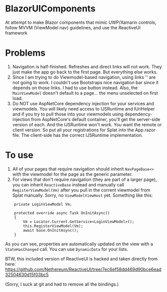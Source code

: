 # BlazorUIComponents
At attempt to make Blazor components that mimic UWP/Xamarin controls, follow MVVM (ViewModel nav) guidelines, and use the ReactiveUI framework

# Problems
1. Navigation is half-finished.  Refreshes and direct links will not work.  They just make the app go back to the first page.  But everything else works.  
2. Since I am trying to do Viewmodel-based navigation, using links '<a href=''></a>' are not going to work.  I couldn't use Bootstraps nice navigation bar since it depends on those links.  I had to use button instead.  Also, the `MainViewModel` doesn't default to a page... the menu unselected on first load.  
3. Do NOT use AspNetCore dependency injection for your services and viewmodels.  You will likely need access to IJSRuntime and IUriHelper and if you try to pull those into your viewmodels using dependency-injection from AspNetCore's default container, you'll get the server-side version of each.  And the IJSRuntime won't work.  You want the remote or client version.  So put all your registrations for Splat into the App.razor file.  The client-side has the correct IJSRuntime implementation.

# To use
1.  All of your pages that require navigation should inherit `NavPageBase<>` with the viewmodel for the page as the generic parameter.
2.  For views that don't require navigation (they are part of a larger page), you can inherit `ReactiveBase` instead and manually call `RegisterViewModel(Vm)` after you pull in the corrent viewmodel from Splat manually.  Sorry, no `ViewModelViewHost` yet.  Something like this:
```
    private LoginViewModel Vm;

    protected override async Task OnInitAsync()
    {
        Vm = Locator.Current.GetService<LoginViewModel>();
        this.RegisterViewModel(Vm);
        await base.OnInitAsync();
    }
```
As you can see, properties are automatically updated on the view with a `StateHasChanged` call.  You can use `DynamicData` for your lists. 

BTW, this included version of ReactiveUI is hacked and taken directly from here:
https://github.com/Nethereum/ReactiveUI/tree/7ec6ef58dd469d90bce6ead32504630d15f03bc5

(Sorry, I suck at git and had to remove all the bindings.)
